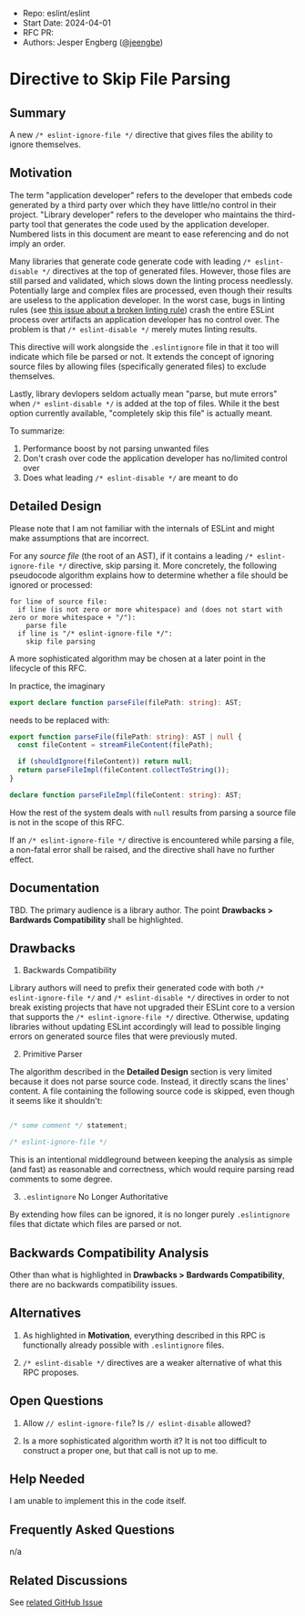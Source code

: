 - Repo: eslint/eslint
- Start Date: 2024-04-01
- RFC PR:
- Authors: Jesper Engberg ([@jeengbe](https://github.com/jeengbe))

# Directive to Skip File Parsing

## Summary

A new `/* eslint-ignore-file */` directive that gives files the ability to ignore themselves.

## Motivation

The term "application developer" refers to the developer that embeds code generated by a third party over which they have little/no control in their project. "Library developer" refers to the developer who maintains the third-party tool that generates the code used by the application developer. Numbered lists in this document are meant to ease referencing and do not imply an order.


Many libraries that generate code generate code with leading `/* eslint-disable */` directives at the top of generated files. However, those files are still parsed and validated, which slows down the linting process needlessly. Potentially large and complex files are processed, even though their results are useless to the application developer. In the worst case, bugs in linting rules (see [this issue about a broken linting rule](https://github.com/eslint/eslint/issues/18022)) crash the entire ESLint process over artifacts an application developer has no control over. The problem is that `/* eslint-disable */` merely mutes linting results.

This directive will work alongside the `.eslintignore` file in that it too will indicate which file be parsed or not. It extends the concept of ignoring source files by allowing files (specifically generated files) to exclude themselves.

Lastly, library devlopers seldom actually mean "parse, but mute errors" when `/* eslint-disable */` is added at the top of files. While it the best option currently available, "completely skip this file" is actually meant.

To summarize:

1. Performance boost by not parsing unwanted files
2. Don't crash over code the application developer has no/limited control over
3. Does what leading `/* eslint-disable */` are meant to do

## Detailed Design

Please note that I am not familiar with the internals of ESLint and might make assumptions that are incorrect.

For any _source file_ (the root of an AST), if it contains a leading `/* eslint-ignore-file */` directive, skip parsing it. More concretely, the following pseudocode algorithm explains how to determine whether a file should be ignored or processed:

```
for line of source file:
  if line (is not zero or more whitespace) and (does not start with zero or more whitespace + "/"):
    parse file
  if line is "/* eslint-ignore-file */":
    skip file parsing
```

A more sophisticated algorithm may be chosen at a later point in the lifecycle of this RFC.

In practice, the imaginary

```ts
export declare function parseFile(filePath: string): AST;
```

needs to be replaced with:

```ts
export function parseFile(filePath: string): AST | null {
  const fileContent = streamFileContent(filePath);

  if (shouldIgnore(fileContent)) return null;
  return parseFileImpl(fileContent.collectToString());
}

declare function parseFileImpl(fileContent: string): AST;
```

How the rest of the system deals with `null` results from parsing a source file is not in the scope of this RFC.

If an `/* eslint-ignore-file */` directive is encountered while parsing a file, a non-fatal error shall be raised, and the directive shall have no further effect.

## Documentation

TBD. The primary audience is a library author. The point **Drawbacks > Bardwards Compatibility** shall be highlighted.

## Drawbacks

1. Backwards Compatibility

Library authors will need to prefix their generated code with both `/* eslint-ignore-file */` and `/* eslint-disable */` directives in order to not break existing projects that have not upgraded their ESLint core to a version that supports the `/* eslint-ignore-file */` directive. Otherwise, updating libraries without updating ESLint accordingly will lead to possible linging errors on generated source files that were previously muted.

2. Primitive Parser

The algorithm described in the **Detailed Design** section is very limited because it does not parse source code. Instead, it directly scans the lines' content. A file containing the following source code is skipped, even though it seems like it shouldn't:

```ts

/* some comment */ statement;

/* eslint-ignore-file */
```

This is an intentional middleground between keeping the analysis as simple (and fast) as reasonable and correctness, which would require parsing read comments to some degree.

3. `.eslintignore` No Longer Authoritative

By extending how files can be ignored, it is no longer purely `.eslintignore` files that dictate which files are parsed or not.

## Backwards Compatibility Analysis

Other than what is highlighted in **Drawbacks > Bardwards Compatibility**, there are no backwards compatibility issues.

## Alternatives

1. As highlighted in **Motivation**, everything described in this RPC is functionally already possible with `.eslintignore` files.

2. `/* eslint-disable */` directives are a weaker alternative of what this RPC proposes.

## Open Questions

1. Allow `// eslint-ignore-file`? Is `// eslint-disable` allowed?

2. Is a more sophisticated algorithm worth it? It is not too difficult to construct a proper one, but that call is not up to me.

## Help Needed

I am unable to implement this in the code itself.

## Frequently Asked Questions

n/a

## Related Discussions

See [related GitHub Issue](https://github.com/eslint/eslint/issues/18028)
